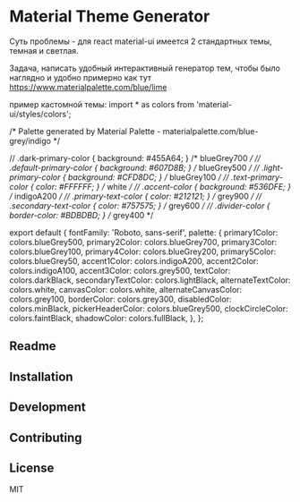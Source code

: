 # Material Theme Generator

Суть проблемы - для react material-ui имеется 2 стандартных темы, темная и светлая. 

Задача, написать удобный интерактивный генератор тем, чтобы было наглядно и удобно примерно как тут https://www.materialpalette.com/blue/lime

пример кастомной темы:
import * as colors from 'material-ui/styles/colors';

/* Palette generated by Material Palette - materialpalette.com/blue-grey/indigo */

// .dark-primary-color    { background: #455A64; }   /* blueGrey700 */
// .default-primary-color { background: #607D8B; }   /* blueGrey500 */
// .light-primary-color   { background: #CFD8DC; }   /* blueGrey100 */
// .text-primary-color    { color: #FFFFFF; }        /* white */
// .accent-color          { background: #536DFE; }   /* indigoA200 */
// .primary-text-color    { color: #212121; }        /* grey900 */
// .secondary-text-color  { color: #757575; }        /* grey600 */
// .divider-color         { border-color: #BDBDBD; } /* grey400 */

export default {
  fontFamily: 'Roboto, sans-serif',
  palette: {
    primary1Color: colors.blueGrey500,
    primary2Color: colors.blueGrey700,
    primary3Color: colors.blueGrey100,
    primary4Color: colors.blueGrey200,
    primary5Color: colors.blueGrey50,
    accent1Color: colors.indigoA200,
    accent2Color: colors.indigoA100,
    accent3Color: colors.grey500,
    textColor: colors.darkBlack,
    secondaryTextColor: colors.lightBlack,
    alternateTextColor: colors.white,
    canvasColor: colors.white,
    alternateСanvasColor: colors.grey100,
    borderColor: colors.grey300,
    disabledColor: colors.minBlack,
    pickerHeaderColor: colors.blueGrey500,
    clockCircleColor: colors.faintBlack,
    shadowColor: colors.fullBlack,
  },
};

## Readme


## Installation


## Development


## Contributing


## License

MIT
